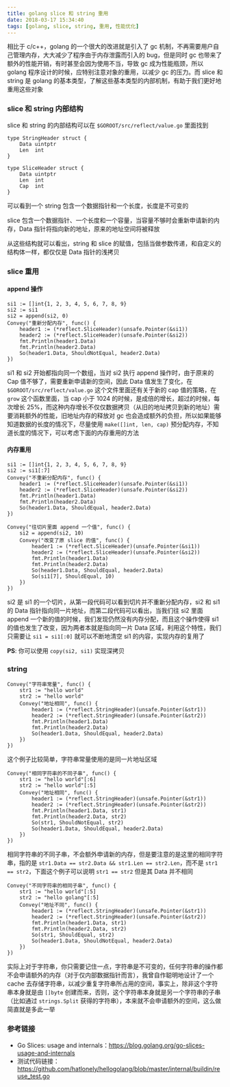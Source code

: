 ```yaml
---
title: golang slice 和 string 重用
date: 2018-03-17 15:34:40
tags: [golang, slice, string, 重用, 性能优化]
---
```


相比于 c/c++，golang 的一个很大的改进就是引入了 gc 机制，不再需要用户自己管理内存，大大减少了程序由于内存泄露而引入的 bug，但是同时 gc 也带来了额外的性能开销，有时甚至会因为使用不当，导致 gc 成为性能瓶颈，所以 golang 程序设计的时候，应特别注意对象的重用，以减少 gc 的压力。而 slice 和 string 是 golang 的基本类型，了解这些基本类型的内部机制，有助于我们更好地重用这些对象

### slice 和 string 内部结构

slice 和 string 的内部结构可以在 `$GOROOT/src/reflect/value.go` 里面找到

``` golang
type StringHeader struct {
	Data uintptr
	Len  int
}

type SliceHeader struct {
	Data uintptr
	Len  int
	Cap  int
}
```

可以看到一个 string 包含一个数据指针和一个长度，长度是不可变的

slice 包含一个数据指针、一个长度和一个容量，当容量不够时会重新申请新的内存，Data 指针将指向新的地址，原来的地址空间将被释放

从这些结构就可以看出，string 和 slice 的赋值，包括当做参数传递，和自定义的结构体一样，都仅仅是 Data 指针的浅拷贝

### slice 重用

#### append 操作

``` golang
si1 := []int{1, 2, 3, 4, 5, 6, 7, 8, 9}
si2 := si1
si2 = append(si2, 0)
Convey("重新分配内存", func() {
    header1 := (*reflect.SliceHeader)(unsafe.Pointer(&si1))
    header2 := (*reflect.SliceHeader)(unsafe.Pointer(&si2))
    fmt.Println(header1.Data)
    fmt.Println(header2.Data)
    So(header1.Data, ShouldNotEqual, header2.Data)
})
```

si1 和 si2 开始都指向同一个数组，当对 si2 执行 append 操作时，由于原来的 Cap 值不够了，需要重新申请新的空间，因此 Data 值发生了变化，在 `$GOROOT/src/reflect/value.go` 这个文件里面还有关于新的 cap 值的策略，在 `grow` 这个函数里面，当 cap 小于 1024 的时候，是成倍的增长，超过的时候，每次增长 25%，而这种内存增长不仅仅数据拷贝（从旧的地址拷贝到新的地址）需要消耗额外的性能，旧地址内存的释放对 gc 也会造成额外的负担，所以如果能够知道数据的长度的情况下，尽量使用 `make([]int, len, cap)` 预分配内存，不知道长度的情况下，可以考虑下面的内存重用的方法

#### 内存重用

``` golang
si1 := []int{1, 2, 3, 4, 5, 6, 7, 8, 9}
si2 := si1[:7]
Convey("不重新分配内存", func() {
    header1 := (*reflect.SliceHeader)(unsafe.Pointer(&si1))
    header2 := (*reflect.SliceHeader)(unsafe.Pointer(&si2))
    fmt.Println(header1.Data)
    fmt.Println(header2.Data)
    So(header1.Data, ShouldEqual, header2.Data)
})

Convey("往切片里面 append 一个值", func() {
    si2 = append(si2, 10)
    Convey("改变了原 slice 的值", func() {
        header1 := (*reflect.SliceHeader)(unsafe.Pointer(&si1))
        header2 := (*reflect.SliceHeader)(unsafe.Pointer(&si2))
        fmt.Println(header1.Data)
        fmt.Println(header2.Data)
        So(header1.Data, ShouldEqual, header2.Data)
        So(si1[7], ShouldEqual, 10)
    })
})
```

si2 是 si1 的一个切片，从第一段代码可以看到切片并不重新分配内存，si2 和 si1 的 Data 指针指向同一片地址，而第二段代码可以看出，当我们往 si2 里面 append 一个新的值的时候，我们发现仍然没有内存分配，而且这个操作使得 si1 的值也发生了改变，因为两者本就是指向同一片 Data 区域，利用这个特性，我们只需要让 `si1 = si1[:0]` 就可以不断地清空 si1 的内容，实现内存的复用了

**PS**: 你可以使用 `copy(si2, si1)` 实现深拷贝

### string

``` golang
Convey("字符串常量", func() {
    str1 := "hello world"
    str2 := "hello world"
    Convey("地址相同", func() {
        header1 := (*reflect.StringHeader)(unsafe.Pointer(&str1))
        header2 := (*reflect.StringHeader)(unsafe.Pointer(&str2))
        fmt.Println(header1.Data)
        fmt.Println(header2.Data)
        So(header1.Data, ShouldEqual, header2.Data)
    })
})
```

这个例子比较简单，字符串常量使用的是同一片地址区域

``` golang
Convey("相同字符串的不同子串", func() {
    str1 := "hello world"[:6]
    str2 := "hello world"[:5]
    Convey("地址相同", func() {
        header1 := (*reflect.StringHeader)(unsafe.Pointer(&str1))
        header2 := (*reflect.StringHeader)(unsafe.Pointer(&str2))
        fmt.Println(header1.Data, str1)
        fmt.Println(header2.Data, str2)
        So(str1, ShouldNotEqual, str2)
        So(header1.Data, ShouldEqual, header2.Data)
    })
})
```

相同字符串的不同子串，不会额外申请新的内存，但是要注意的是这里的相同字符串，指的是 `str1.Data == str2.Data && str1.Len == str2.Len`，而不是 `str1 == str2`，下面这个例子可以说明 `str1 == str2` 但是其 Data 并不相同

``` golang
Convey("不同字符串的相同子串", func() {
    str1 := "hello world"[:5]
    str2 := "hello golang"[:5]
    Convey("地址不同", func() {
        header1 := (*reflect.StringHeader)(unsafe.Pointer(&str1))
        header2 := (*reflect.StringHeader)(unsafe.Pointer(&str2))
        fmt.Println(header1.Data, str1)
        fmt.Println(header2.Data, str2)
        So(str1, ShouldEqual, str2)
        So(header1.Data, ShouldNotEqual, header2.Data)
    })
})
```

实际上对于字符串，你只需要记住一点，字符串是不可变的，任何字符串的操作都不会申请额外的内存（对于仅内部数据指针而言），我曾自作聪明地设计了一个 cache 去存储字符串，以减少重复字符串所占用的空间，事实上，除非这个字符串本身就是由 `[]byte` 创建而来，否则，这个字符串本身就是另一个字符串的子串（比如通过 `strings.Split` 获得的字符串），本来就不会申请额外的空间，这么做简直就是多此一举

### 参考链接

- Go Slices: usage and internals：<https://blog.golang.org/go-slices-usage-and-internals>
- 测试代码链接：<https://github.com/hatlonely/hellogolang/blob/master/internal/buildin/reuse_test.go>
